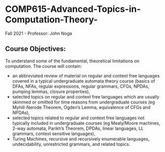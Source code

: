 # COMP615-Advanced-Topics-in-Computation-Theory-
Fall 2021 - Professor: John Noga


## Course Objectives: 
To understand some of the fundamental, theoretical limitations on computation. The course
will contain:
- an abbreviated review of material on regular and context free languages covered in a typical undergraduate
automata theory course (basics of DFAs, NFAs, regular expressions, regular grammars, CFGs, NPDAs, pumping
lemmas, closure properties),
- selected topics on regular and context free languages which are usually skimmed or omitted for time reasons
from undergraduate courses (eg Myhill-Nerode Theorem, Ogden’s Lemma, equivalence of CFGs and NPDAs),
- selected topics related to regular and context free languages not typically included in undergraduate courses (eg
Mealy/Moore machines, 2-way automata, Parikh’s Theorem, DPDAs, linear languages, LL grammars, context
sensitive languages),
- Turing Machines, recursive and recursively enumerable languages, undecidability, unrestricted grammars, and
related topics.
